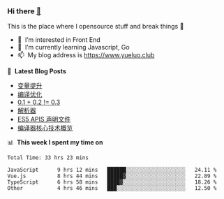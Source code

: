 ### Hi there <a href="https://www.yueluo.club/"> 👋 </a>
This is the place where I opensource stuff and break things :rofl:

- 👀 &nbsp;I’m interested in Front End
- 🌱 &nbsp;I’m currently learning Javascript, Go
- 📫 &nbsp;My blog address is https://www.yueluo.club

📕 &nbsp;**Latest Blog Posts**

<!-- BLOG-POST-LIST:START -->
- [变量提升](https://www.yueluo.club/detail?articleId=62d1631f397c3e0980cd25dd)
- [编译优化](https://www.yueluo.club/detail?articleId=62d0ab22397c3e0980cd2090)
- [0.1 + 0.2 != 0.3](https://www.yueluo.club/detail?articleId=62cffdbe397c3e0980cd1cd6)
- [解析器](https://www.yueluo.club/detail?articleId=62cd9984397c3e0980cd0e6a)
- [ES5 APIS 声明文件](https://www.yueluo.club/detail?articleId=62bdb07d397c3e0980cc9b21)
- [编译器核心技术概览](https://www.yueluo.club/detail?articleId=62bce6f0397c3e0980cc9649)
<!-- BLOG-POST-LIST:END -->

📊 &nbsp;**This week I spent my time on**

<!--START_SECTION:waka-->

```text
Total Time: 33 hrs 23 mins

JavaScript      9 hrs 12 mins   ██████░░░░░░░░░░░░░░░░░░░   24.11 %
Vue.js          8 hrs 44 mins   █████▓░░░░░░░░░░░░░░░░░░░   22.89 %
TypeScript      6 hrs 58 mins   ████▓░░░░░░░░░░░░░░░░░░░░   18.26 %
Other           4 hrs 46 mins   ███░░░░░░░░░░░░░░░░░░░░░░   12.50 %
```

<!--END_SECTION:waka-->